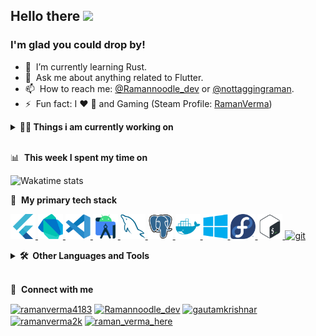 ## Hello there <img src="https://media.giphy.com/media/hvRJCLFzcasrR4ia7z/giphy.gif" width="30px">

### I'm glad you could drop by!

- 🌱 &nbsp;I’m currently learning Rust.
- 💬 &nbsp;Ask me about anything related to Flutter.
- 📫 &nbsp;How to reach me: [@Ramannoodle_dev](https://twitter.com/Ramannoodle_dev) or [@nottaggingraman](https://t.me/nottaggingraman).
- ⚡ &nbsp;Fun fact: I :heart: :dog: and Gaming (Steam Profile: [RamanVerma](https://steamcommunity.com/id/RamanVerma))
<details> 
    <summary>
      <strong>👨‍💻 Things i am currently working on </strong>
    </summary>

  - [**Eventy**](https://github.com/Cloverspace/Eventy) - A two part application for organizing, planning and participating in Events made using Flutter and PostgreSQL with Hasura Engine on docker.
  - [**Clover**](https://github.com/Cloverspace/Clover) - Flutter package with a collection of prebuilt widgets and pages for creating prototypes and proof-of-concepts blazingly fast.
  - [**CFA**](https://github.com/Cloverspace/cfa) - A CLI application written in Rust to bootstrap and generate preconfigured templates for Flutter inspired by create-react-app and create-next-app.
</details>
<br/>

📊 &nbsp;**This week I spent my time on**


![Wakatime stats](https://github-readme-stats-taupe-two.vercel.app/api/wakatime?username=ramanverma2k&hide_title=true&hide_border=true&langs_count=5&bg_color=00000000&text_color=777)

🧰 &nbsp;**My primary tech stack**
<p>
  <a href="https://www.flutter.dev/" target="_blank"> <img src="https://raw.githubusercontent.com/devicons/devicon/master/icons/flutter/flutter-original.svg" alt="flutter" width="40" height="40"/> </a>
  <a href="https://www.dart.dev/" target="_blank"> <img src="https://raw.githubusercontent.com/devicons/devicon/master/icons/dart/dart-original.svg" alt="dart" width="40" height="40"/> </a>
  <a href="https://code.visualstudio.com/" target="_blank"> <img src="https://raw.githubusercontent.com/devicons/devicon/master/icons/vscode/vscode-original.svg" alt="vscode" width="40" height="40"/> </a>
  <a href="https://developer.android.com/studio" target="_blank"> <img src="https://raw.githubusercontent.com/devicons/devicon/master/icons/androidstudio/androidstudio-original.svg" alt="androidstudio" width="40" height="40"/> </a>
  <a href="https://www.mysql.com/" target="_blank"> <img src="https://raw.githubusercontent.com/devicons/devicon/master/icons/mysql/mysql-original.svg" alt="mysql" width="40" height="40"/> </a>
  <a href="https://www.postgresql.org" target="_blank"> <img src="https://raw.githubusercontent.com/devicons/devicon/master/icons/postgresql/postgresql-original.svg" alt="postgresql" width="40" height="40"/> </a>
  <a href="https://www.docker.com/" target="_blank"> <img src="https://raw.githubusercontent.com/devicons/devicon/master/icons/docker/docker-plain.svg" alt="docker" width="40" height="40"/> </a>
  <a href="https://www.microsoft.com/en-in/windows?r=1" target="_blank"> <img src="https://raw.githubusercontent.com/devicons/devicon/master/icons/windows8/windows8-original.svg" alt="windows" width="40" height="40"/> </a>
  <a href="https://getfedora.org/" target="_blank"> <img src="https://raw.githubusercontent.com/devicons/devicon/master/icons/fedora/fedora-original.svg" alt="fedora" width="40" height="40"/> </a>
  <a href="https://www.gnu.org/software/bash/" target="_blank"> <img src="https://raw.githubusercontent.com/devicons/devicon/master/icons/bash/bash-original.svg" alt="bash" width="40" height="40"/> </a>
  <a href="https://git-scm.com/" target="_blank"> <img src="https://www.vectorlogo.zone/logos/git-scm/git-scm-icon.svg" alt="git" width="40" height="40"/> </a>
</p>

<details>
  <summary><b>🛠️&nbsp;&nbsp;Other&nbsp;Languages&nbsp;and&nbsp;Tools&nbsp;</b></summary>
  <br/>
  <p align="left">
    <a href="https://www.rustup.rs" target="_blank"> <img src="https://raw.githubusercontent.com/devicons/devicon/master/icons/rust/rust-plain.svg" alt="rust" width="40" height="40"/> </a>
    <a href="https://www.go.dev" target="_blank"> <img src="https://profilinator.rishav.dev/skills-assets/go-original.svg" alt="golang" width="40" height="40"/> </a>
    <a href="https://developer.mozilla.org/en-US/docs/Web/JavaScript" target="_blank"> <img src="https://raw.githubusercontent.com/devicons/devicon/master/icons/javascript/javascript-original.svg" alt="javascript" width="40" height="40"/> </a>
    <a href="https://www.typescriptlang.org/" target="_blank"> <img src="https://raw.githubusercontent.com/devicons/devicon/master/icons/typescript/typescript-original.svg" alt="typescript" width="40" height="40"/> </a>
    <a href="https://nodejs.org" target="_blank"> <img src="https://raw.githubusercontent.com/devicons/devicon/master/icons/nodejs/nodejs-original.svg" alt="nodejs" width="40" height="40"/> </a>
    <a href="https://kotlinlang.org/" target="_blank"> <img src="https://raw.githubusercontent.com/devicons/devicon/master/icons/kotlin/kotlin-original.svg" alt="kotlin" width="40" height="40"/> </a>
    <a href="https://www.python.org" target="_blank"> <img src="https://raw.githubusercontent.com/devicons/devicon/master/icons/python/python-original.svg" alt="python" width="40" height="40"/> </a>
    <a href="https://www.cprogramming.com/" target="_blank"> <img src="https://raw.githubusercontent.com/devicons/devicon/master/icons/c/c-original.svg" alt="c" width="40" height="40"/> </a>
    <a href="https://www.w3schools.com/cpp/" target="_blank"> <img src="https://raw.githubusercontent.com/devicons/devicon/master/icons/cplusplus/cplusplus-original.svg" alt="cplusplus" width="40" height="40"/> </a>
  <a href="https://www.w3.org/html/" target="_blank"> <img src="https://raw.githubusercontent.com/devicons/devicon/master/icons/html5/html5-original.svg" alt="html5" width="40" height="40"/> </a>
  <a href="https://www.w3schools.com/css/" target="_blank"> <img src="https://raw.githubusercontent.com/devicons/devicon/master/icons/css3/css3-original.svg" alt="css3" width="40" height="40"/> </a>
  <a href="https://reactjs.org/" target="_blank"> <img src="https://raw.githubusercontent.com/devicons/devicon/master/icons/react/react-original.svg" alt="react" width="40" height="40"/> </a>
  <a href="https://www.nextjs.org/" target="_blank"> <img src="https://raw.githubusercontent.com/devicons/devicon/master/icons/nextjs/nextjs-original.svg" alt="nextjs" width="40" height="40"/> </a>
  <a href="https://www.tailwindcss.com/" target="_blank"> <img src="https://raw.githubusercontent.com/devicons/devicon/master/icons/tailwindcss/tailwindcss-plain.svg" alt="tailwindcss" width="40" height="40"/> </a>
  <a href="" target="_blank"> <img src="https://raw.githubusercontent.com/devicons/devicon/master/icons/firebase/firebase-plain.svg" alt="firebase" width="40" height="40"/> </a>
  <a href="" target="_blank"> <img src="https://raw.githubusercontent.com/devicons/devicon/master/icons/appwrite/appwrite-original.svg" alt="appwrite" width="40" height="40"/> </a>
  <a href="" target="_blank"> <img src="https://raw.githubusercontent.com/devicons/devicon/master/icons/amazonwebservices/amazonwebservices-original.svg" alt="amazon web services" width="40" height="40"/> </a>
  <a href="https://cloud.google.com" target="_blank"> <img src="https://www.vectorlogo.zone/logos/google_cloud/google_cloud-icon.svg" alt="gcp" width="40" height="40"/> </a>
  <a href="https://www.mongodb.com/" target="_blank"> <img src="https://raw.githubusercontent.com/devicons/devicon/master/icons/mongodb/mongodb-original.svg" alt="mongodb" width="40" height="40"/> </a>
  <a href="https://www.sqlite.org/" target="_blank"> <img src="https://www.vectorlogo.zone/logos/sqlite/sqlite-icon.svg" alt="sqlite" width="40" height="40"/> </a>
  <a href="https://graphql.org" target="_blank"> <img src="https://www.vectorlogo.zone/logos/graphql/graphql-icon.svg" alt="graphql" width="40" height="40"/> </a>
  <a href="https://postman.com" target="_blank"> <img src="https://www.vectorlogo.zone/logos/getpostman/getpostman-icon.svg" alt="postman" width="40" height="40"/> </a>
</p>
</details>
<br/>

🔗 &nbsp;**Connect with me**
<p align="left">
<a href="mailto:ramanverma4183@gmail.com" target="blank"><img align="center" src="https://www.vectorlogo.zone/logos/gmail/gmail-icon.svg" alt="ramanverma4183" height="40" width="40" /></a>
<a href="https://twitter.com/Ramannoodle_dev" target="blank"><img align="center" src="https://www.vectorlogo.zone/logos/telegram/telegram-icon.svg" alt="Ramannoodle_dev" height="35" width="35" /></a>
<a href="https://twitter.com/Ramannoodle_dev" target="blank"><img align="center" src="https://raw.githubusercontent.com/rahuldkjain/github-profile-readme-generator/master/src/images/icons/Social/twitter.svg" alt="gautamkrishnar" height="30" width="40" /></a>
<a href="https://linkedin.com/in/ramanverma2k" target="blank"><img align="center" src="https://raw.githubusercontent.com/rahuldkjain/github-profile-readme-generator/master/src/images/icons/Social/linked-in-alt.svg" alt="ramanverma2k" height="30" width="40" /></a>
<a href="https://instagram.com/raman_verma_here" target="blank"><img align="center" src="https://raw.githubusercontent.com/rahuldkjain/github-profile-readme-generator/master/src/images/icons/Social/instagram.svg" alt="raman_verma_here" height="30" width="40" /></a>